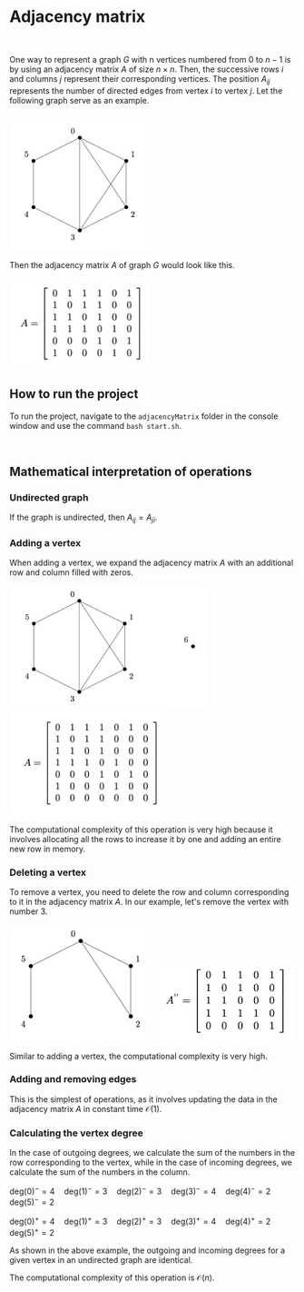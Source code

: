 # Adjacency matrix

<br>

One way to represent a graph $G$ with n vertices numbered from $0$ to $n-1$ is by using an adjacency matrix $A$ of size $n \times n$. Then, the successive rows $i$ and columns $j$ represent their corresponding vertices. The position $A_{ij}$ represents the number of directed edges from vertex $i$ to vertex $j$. Let the following graph serve as an example.

<br>

<img src="pictures/graph.png" width="250">

<br>

Then the adjacency matrix $A$ of graph $G$ would look like this.

<img src="pictures/matrix.png" width="245">

<br>

## How to run the project

To run the project, navigate to the `adjacencyMatrix` folder in the console window and use the command `bash start.sh`.

<br>

## Mathematical interpretation of  operations

### Undirected graph

If the graph is undirected, then $A_{ij} = A_{ji}$.

### Adding a vertex

When adding a vertex, we expand the adjacency matrix $A$ with an additional row and column filled with zeros.

<img src="pictures/graph2.png" width="350">

<img src="pictures/matrix2.png" width="275">

The computational complexity of this operation is very high because it involves allocating all the rows to increase it by one and adding an entire new row in memory.

### Deleting a vertex

To remove a vertex, you need to delete the row and column corresponding to it in the adjacency matrix $A$. In our example, let's remove the vertex with number 3.

<img src="pictures/graph3.png" width="250">

<img src="pictures/matrix3.png" width="245">

Similar to adding a vertex, the computational complexity is very high.

### Adding and removing edges

This is the simplest of operations, as it involves updating the data in the adjacency matrix $A$ in constant time $\mathcal{O}(1)$.

### Calculating the vertex degree

In the case of outgoing degrees, we calculate the sum of the numbers in the row corresponding to the vertex, while in the case of incoming degrees, we calculate the sum of the numbers in the column.

$\text{deg}(0)^{-} = 4 \quad \text{deg}(1)^{-} = 3 \quad \text{deg}(2)^{-} = 3 \quad \text{deg}(3)^{-} = 4 \quad \text{deg}(4)^{-} = 2 \quad \text{deg}(5)^{-} = 2$

$\text{deg}(0)^{+} = 4 \quad \text{deg}(1)^{+} = 3 \quad \text{deg}(2)^{+} = 3 \quad \text{deg}(3)^{+} = 4 \quad \text{deg}(4)^{+} = 2 \quad \text{deg}(5)^{+} = 2$

As shown in the above example, the outgoing and incoming degrees for a given vertex in an undirected graph are identical.

The computational complexity of this operation is $\mathcal{O}(n)$.





